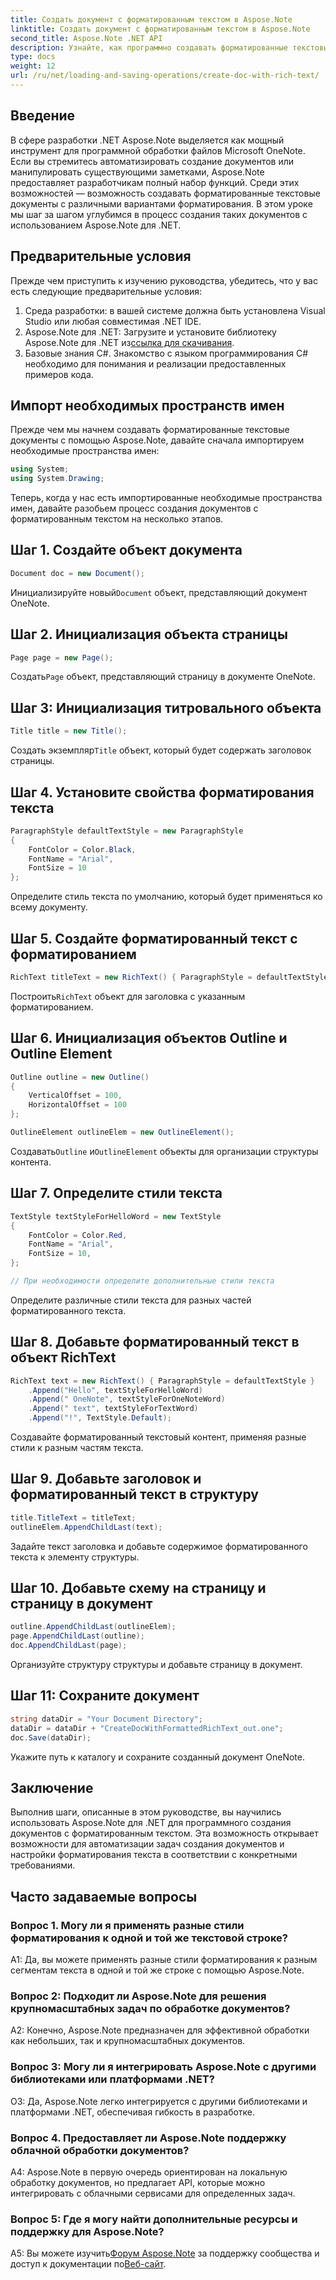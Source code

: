 ```yaml
---
title: Создать документ с форматированным текстом в Aspose.Note
linktitle: Создать документ с форматированным текстом в Aspose.Note
second_title: Aspose.Note .NET API
description: Узнайте, как программно создавать форматированные текстовые документы с помощью Aspose.Note для .NET. Пошаговое руководство с примерами кода.
type: docs
weight: 12
url: /ru/net/loading-and-saving-operations/create-doc-with-rich-text/
---
```

## Введение

В сфере разработки .NET Aspose.Note выделяется как мощный инструмент для программной обработки файлов Microsoft OneNote. Если вы стремитесь автоматизировать создание документов или манипулировать существующими заметками, Aspose.Note предоставляет разработчикам полный набор функций. Среди этих возможностей — возможность создавать форматированные текстовые документы с различными вариантами форматирования. В этом уроке мы шаг за шагом углубимся в процесс создания таких документов с использованием Aspose.Note для .NET.

## Предварительные условия

Прежде чем приступить к изучению руководства, убедитесь, что у вас есть следующие предварительные условия:

1. Среда разработки: в вашей системе должна быть установлена Visual Studio или любая совместимая .NET IDE.
2.  Aspose.Note для .NET: Загрузите и установите библиотеку Aspose.Note для .NET из[ссылка для скачивания](https://releases.aspose.com/note/net/).
3. Базовые знания C#. Знакомство с языком программирования C# необходимо для понимания и реализации предоставленных примеров кода.

## Импорт необходимых пространств имен

Прежде чем мы начнем создавать форматированные текстовые документы с помощью Aspose.Note, давайте сначала импортируем необходимые пространства имен:

```csharp
using System;
using System.Drawing;
```

Теперь, когда у нас есть импортированные необходимые пространства имен, давайте разобьем процесс создания документов с форматированным текстом на несколько этапов.

## Шаг 1. Создайте объект документа

```csharp
Document doc = new Document();
```

 Инициализируйте новый`Document` объект, представляющий документ OneNote.

## Шаг 2. Инициализация объекта страницы

```csharp
Page page = new Page();
```

 Создать`Page` объект, представляющий страницу в документе OneNote.

## Шаг 3: Инициализация титровального объекта

```csharp
Title title = new Title();
```

 Создать экземпляр`Title` объект, который будет содержать заголовок страницы.

## Шаг 4. Установите свойства форматирования текста

```csharp
ParagraphStyle defaultTextStyle = new ParagraphStyle
{
    FontColor = Color.Black,
    FontName = "Arial",
    FontSize = 10
};
```

Определите стиль текста по умолчанию, который будет применяться ко всему документу.

## Шаг 5. Создайте форматированный текст с форматированием

```csharp
RichText titleText = new RichText() { ParagraphStyle = defaultTextStyle }.Append("Title!");
```

 Построить`RichText` объект для заголовка с указанным форматированием.

## Шаг 6. Инициализация объектов Outline и Outline Element

```csharp
Outline outline = new Outline()
{
    VerticalOffset = 100,
    HorizontalOffset = 100
};

OutlineElement outlineElem = new OutlineElement();
```

 Создавать`Outline` и`OutlineElement` объекты для организации структуры контента.

## Шаг 7. Определите стили текста

```csharp
TextStyle textStyleForHelloWord = new TextStyle
{
    FontColor = Color.Red,
    FontName = "Arial",
    FontSize = 10,
};

// При необходимости определите дополнительные стили текста
```

Определите различные стили текста для разных частей форматированного текста.

## Шаг 8. Добавьте форматированный текст в объект RichText

```csharp
RichText text = new RichText() { ParagraphStyle = defaultTextStyle }
    .Append("Hello", textStyleForHelloWord)
    .Append(" OneNote", textStyleForOneNoteWord)
    .Append(" text", textStyleForTextWord)
    .Append("!", TextStyle.Default);
```

Создавайте форматированный текстовый контент, применяя разные стили к разным частям текста.

## Шаг 9. Добавьте заголовок и форматированный текст в структуру

```csharp
title.TitleText = titleText;
outlineElem.AppendChildLast(text);
```

Задайте текст заголовка и добавьте содержимое форматированного текста к элементу структуры.

## Шаг 10. Добавьте схему на страницу и страницу в документ

```csharp
outline.AppendChildLast(outlineElem);
page.AppendChildLast(outline);
doc.AppendChildLast(page);
```

Организуйте структуру структуры и добавьте страницу в документ.

## Шаг 11: Сохраните документ

```csharp
string dataDir = "Your Document Directory";
dataDir = dataDir + "CreateDocWithFormattedRichText_out.one";
doc.Save(dataDir);
```

Укажите путь к каталогу и сохраните созданный документ OneNote.

## Заключение

Выполнив шаги, описанные в этом руководстве, вы научились использовать Aspose.Note для .NET для программного создания документов с форматированным текстом. Эта возможность открывает возможности для автоматизации задач создания документов и настройки форматирования текста в соответствии с конкретными требованиями.

## Часто задаваемые вопросы

### Вопрос 1. Могу ли я применять разные стили форматирования к одной и той же текстовой строке?

A1: Да, вы можете применять разные стили форматирования к разным сегментам текста в одной и той же строке с помощью Aspose.Note.

### Вопрос 2: Подходит ли Aspose.Note для решения крупномасштабных задач по обработке документов?

A2: Конечно, Aspose.Note предназначен для эффективной обработки как небольших, так и крупномасштабных документов.

### Вопрос 3: Могу ли я интегрировать Aspose.Note с другими библиотеками или платформами .NET?

О3: Да, Aspose.Note легко интегрируется с другими библиотеками и платформами .NET, обеспечивая гибкость в разработке.

### Вопрос 4. Предоставляет ли Aspose.Note поддержку облачной обработки документов?

A4: Aspose.Note в первую очередь ориентирован на локальную обработку документов, но предлагает API, которые можно интегрировать с облачными сервисами для определенных задач.

### Вопрос 5: Где я могу найти дополнительные ресурсы и поддержку для Aspose.Note?

 A5: Вы можете изучить[Форум Aspose.Note](https://forum.aspose.com/c/note/28) за поддержку сообщества и доступ к документации по[Веб-сайт](https://reference.aspose.com/note/net/).